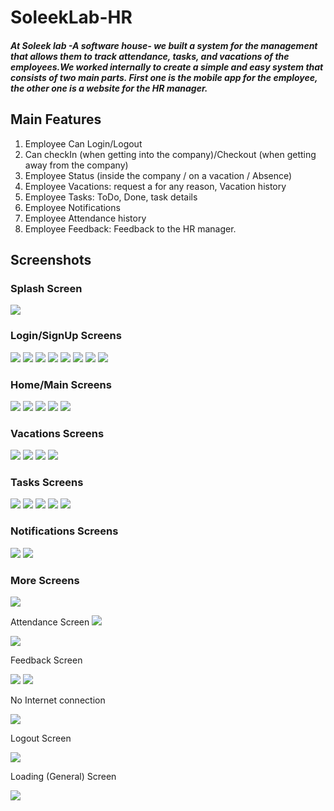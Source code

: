 # SoleekLab-HR

##### At Soleek lab -A software house- we built a system for the management that allows them to track attendance, tasks, and vacations of the employees.We worked internally to create a simple and easy system that consists of two main parts. First one is the mobile app for the employee, the other one is a website for the HR manager.

## Main Features
1) Employee Can Login/Logout
2) Can checkIn (when getting into the company)/Checkout (when getting away from the company)
3) Employee Status (inside the company / on a vacation / Absence)
4) Employee Vacations: request a for any reason, Vacation history
5) Employee Tasks: ToDo, Done, task details
6) Employee Notifications
7) Employee Attendance history
8) Employee Feedback: Feedback to the HR manager.

##  Screenshots

### Splash Screen
<img src="https://github.com/xSuperMu/SoleekLab-HR/blob/master/Screenshots/splash.png"/>

### Login/SignUp Screens
<img src="https://github.com/xSuperMu/SoleekLab-HR/blob/master/Screenshots/login.png"/>

<img src="https://github.com/xSuperMu/SoleekLab-HR/blob/master/Screenshots/login_field_err.png"/>

<img src="https://github.com/xSuperMu/SoleekLab-HR/blob/master/Screenshots/login_field_correct.png"/>

<img src="https://github.com/xSuperMu/SoleekLab-HR/blob/master/Screenshots/login_validating_err.png"/>

<img src="https://github.com/xSuperMu/SoleekLab-HR/blob/master/Screenshots/forgot_password.png"/>

<img src="https://github.com/xSuperMu/SoleekLab-HR/blob/master/Screenshots/new_password.png"/>

<img src="https://github.com/xSuperMu/SoleekLab-HR/blob/master/Screenshots/verify_mail_resent_code.png"/>

<img src="https://github.com/xSuperMu/SoleekLab-HR/blob/master/Screenshots/verify_mail.png"/>


### Home/Main Screens
<img src="https://github.com/xSuperMu/SoleekLab-HR/blob/master/Screenshots/home_checkin.png"/>

<img src="https://github.com/xSuperMu/SoleekLab-HR/blob/master/Screenshots/home_chckout.png"/>

<img src="https://github.com/xSuperMu/SoleekLab-HR/blob/master/Screenshots/absent.png"/>

<img src="https://github.com/xSuperMu/SoleekLab-HR/blob/master/Screenshots/out_of_area.png"/>

<img src="https://github.com/xSuperMu/SoleekLab-HR/blob/master/Screenshots/vacation.png"/>


### Vacations Screens
<img src="https://github.com/xSuperMu/SoleekLab-HR/blob/master/Screenshots/vacations_empty.png"/>

<img src="https://github.com/xSuperMu/SoleekLab-HR/blob/master/Screenshots/new_vacation.png"/>

<img src="https://github.com/xSuperMu/SoleekLab-HR/blob/master/Screenshots/new_vacation_reason.png"/>

<img src="https://github.com/xSuperMu/SoleekLab-HR/blob/master/Screenshots/vacations.png"/>


### Tasks Screens
<img src="https://github.com/xSuperMu/SoleekLab-HR/blob/master/Screenshots/tasks_empty.png"/>

<img src="https://github.com/xSuperMu/SoleekLab-HR/blob/master/Screenshots/tasks.png"/>

<img src="https://github.com/xSuperMu/SoleekLab-HR/blob/master/Screenshots/task_log.png"/>

<img src="https://github.com/xSuperMu/SoleekLab-HR/blob/master/Screenshots/task_done_confirmation.png"/>

<img src="https://github.com/xSuperMu/SoleekLab-HR/blob/master/Screenshots/tasks_done.png"/>

### Notifications Screens
<img src="https://github.com/xSuperMu/SoleekLab-HR/blob/master/Screenshots/notifications_empty.png"/>

<img src="https://github.com/xSuperMu/SoleekLab-HR/blob/master/Screenshots/notifications.png"/>

### More Screens
<img src="https://github.com/xSuperMu/SoleekLab-HR/blob/master/Screenshots/more.png"/>

Attendance Screen
<img src="https://github.com/xSuperMu/SoleekLab-HR/blob/master/Screenshots/history_empty.png"/>

<img src="https://github.com/xSuperMu/SoleekLab-HR/blob/master/Screenshots/history.png"/>

Feedback Screen

<img src="https://github.com/xSuperMu/SoleekLab-HR/blob/master/Screenshots/feedback.png"/>

<img src="https://github.com/xSuperMu/SoleekLab-HR/blob/master/Screenshots/feedback1.png"/>

No Internet connection

<img src="https://github.com/xSuperMu/SoleekLab-HR/blob/master/Screenshots/no_internet_connection.png"/>

Logout Screen

<img src="https://github.com/xSuperMu/SoleekLab-HR/blob/master/Screenshots/logout.png"/>

Loading (General) Screen

<img src="https://github.com/xSuperMu/SoleekLab-HR/blob/master/Screenshots/loading.png"/>
